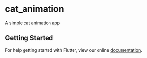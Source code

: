 # cat_animation

A simple cat animation app

## Getting Started

For help getting started with Flutter, view our online
[documentation](https://flutter.io/).
